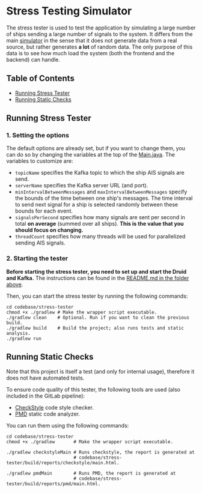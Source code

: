 # Stress Testing Simulator

The stress tester is used to test 
the application by simulating a large number of ships sending a large number of signals
to the system. It differs from the main [simulator](../simulator) in the sense that it does not generate
data from a real source, but rather generates **a lot** of random data. The only purpose of this data 
is to see how much load the system (both the frontend and the backend) can handle.

## Table of Contents
- [Running Stress Tester](#running-stress-tester)
- [Running Static Checks](#running-static-checks)

## Running Stress Tester

### 1. Setting the options

The default options are already set, but if you want to change them, you can do so by changing
the variables at the top of the [Main.java](src/main/java/stresstester/Main.java).
The variables to customize are:
- `topicName` specifies the Kafka topic to which the ship AIS signals are send.
- `serverName` specifies the Kafka server URL (and port).
- `minIntervalBetweenMessages` and `maxIntervalBetweenMessages` specify the bounds of the time between one ship's messages. The time interval to send next signal for a ship is selected randomly between these bounds for each event.
- `signalsPerSecond` specifies how many signals are sent per second in total **on average** (summed over all ships). **This is the value that you should focus on changing.**
- `threadCount` specifies how many threads will be used for parallelized sending AIS signals.

### 2. Starting the tester

**Before starting the stress tester, you need to set up and start the Druid and Kafka.** The instructions can be found in the [README.md in the folder above](../README.md). 

Then, you can start the stress tester by running the following commands:
```shell
cd codebase/stress-tester
chmod +x ./gradlew # Make the wrapper script executable.
./gradlew clean    # Optional. Run if you want to clean the previous build.
./gradlew build    # Build the project; also runs tests and static analysis.
./gradlew run 
```

## Running Static Checks

Note that this project is itself a test (and only for internal usage), therefore it
does not have automated tests.

To ensure code quality of this tester, the following tools are used (also included in the GitLab pipeline):
- [CheckStyle](https://checkstyle.sourceforge.io/) code style checker.
- [PMD](https://pmd.github.io/) static code analyzer.

You can run them using the following commands:
```shell
cd codebase/stress-tester
chmod +x ./gradlew       # Make the wrapper script executable.

./gradlew checkstyleMain # Runs checkstyle, the report is generated at 
                         # codebase/stress-tester/build/reports/checkstyle/main.html.
                         
./gradlew pmdMain        # Runs PMD, the report is generated at
                         # codebase/stress-tester/build/reports/pmd/main.html.
```


